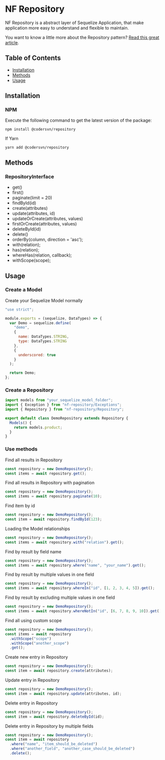 # NF Repository

NF Repository is a abstract layer of Sequelize Application, that make application more easy to understand and flexible to maintain.

You want to know a little more about the Repository pattern? [Read this great article](http://bit.ly/1IdmRNS).

## Table of Contents

- <a href="#installation">Installation</a>
- <a href="#methods">Methods</a>
- <a href="#usage">Usage</a>

## Installation

### NPM

Execute the following command to get the latest version of the package:

```terminal
npm install @codersvn/repository
```

If Yarn

```terminal
yarn add @codersvn/repository
```

## Methods

### RepositoryInterface

- get()
- first()
- paginate(limit = 20)
- findById(id)
- create(attributes)
- update(attributes, id)
- updateOrCreate(attributes, values)
- firstOrCreate(attributes, values)
- deleteById(id)
- delete()
- orderBy(column, direction = 'asc');
- with(relation);
- has(relation);
- whereHas(relation, callback);
- withScope(scope);

## Usage

### Create a Model

Create your Sequelize Model normally

```javascript
"use strict";

module.exports = (sequelize, DataTypes) => {
  var Demo = sequelize.define(
    "demo",
    {
      name: DataTypes.STRING,
      type: DataTypes.STRING
    },
    {
      underscored: true
    }
  );

  return Demo;
};
```

### Create a Repository

```javascript
import models from "your_sequelize_model_folder";
import { Exception } from "nf-repository/Exceptions";
import { Repository } from "nf-repository/Repository";

export default class DemoRepository extends Repository {
  Models() {
    return models.product;
  }
}
```

### Use methods

Find all results in Repository

```javascript
const repository = new DemoRepository();
const items = await repository.get();
```

Find all results in Repository with pagination

```javascript
const repository = new DemoRepository();
const items = await repository.paginate(10);
```

Find item by id

```javascript
const repository = new DemoRepository();
const item = await repository.findById(123);
```

Loading the Model relationships

```javascript
const repository = new DemoRepository();
const items = await repository.with("relation").get();
```

Find by result by field name

```javascript
const repository = new DemoRepository();
const items = await repository.where("name", "your_name").get();
```

Find by result by multiple values in one field

```javascript
const repository = new DemoRepository();
const items = await repository.whereIn("id", [1, 2, 3, 4, 5]).get();
```

Find by result by excluding multiple values in one field

```javascript
const repository = new DemoRepository();
const items = await repository.whereNotIn("id", [6, 7, 8, 9, 10]).get();
```

Find all using custom scope

```javascript
const repository = new DemoRepository();
const items = await repository
  .withScope("scope")
  .withScope("another_scope")
  .get();
```

Create new entry in Repository

```javascript
const repository = new DemoRepository();
const item = await repository.create(attributes);
```

Update entry in Repository

```javascript
const repository = new DemoRepository();
const item = await repository.update(attributes, id);
```

Delete entry in Repository

```javascript
const repository = new DemoRepository();
const item = await repository.deleteById(id);
```

Delete entry in Repository by multiple fields

```javascript
const repository = new DemoRepository();
const item = await repository
  .where("name", "item_should_be_deleted")
  .where("another_field", "another_case_should_be_deleted")
  .delete();
```
